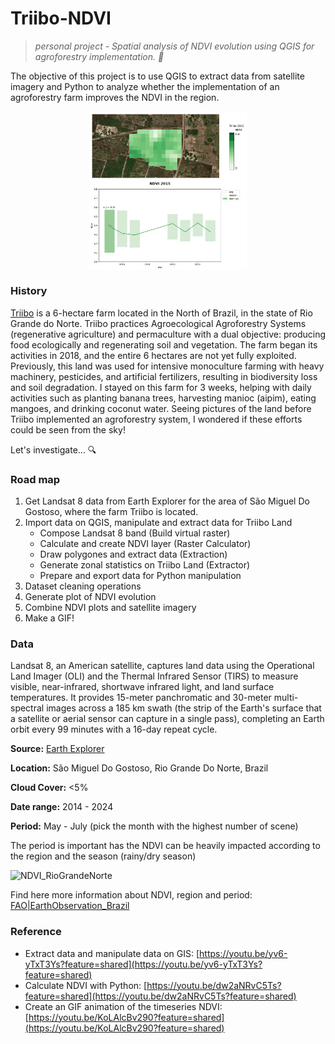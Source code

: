 # Triibo-NDVI
> *personal project - Spatial analysis of NDVI evolution using QGIS for agroforestry implementation. 🌱*

The objective of this project is to use QGIS to extract data from satellite imagery and Python to analyze whether the implementation of an agroforestry farm improves the NDVI in the region.

<p align="center">
     <img align="center" src="result/gif/NDVI-Triibo_1000ms.gif" width=50% height=50%>
</p>


### History
[Triibo](https://www.instagram.com/triibo.smg?utm_source=ig_web_button_share_sheet&igsh=ZDNlZDc0MzIxNw==) is a 6-hectare farm located in the North of Brazil, in the state of Rio Grande do Norte. Triibo practices Agroecological Agroforestry Systems (regenerative agriculture) and permaculture with a dual objective: producing food ecologically and regenerating soil and vegetation. The farm began its activities in 2018, and the entire 6 hectares are not yet fully exploited. Previously, this land was used for intensive monoculture farming with heavy machinery, pesticides, and artificial fertilizers, resulting in biodiversity loss and soil degradation. I stayed on this farm for 3 weeks, helping with daily activities such as planting banana trees, harvesting manioc (aipim), eating mangoes, and drinking coconut water. Seeing pictures of the land before Triibo implemented an agroforestry system, I wondered if these efforts could be seen from the sky!

Let's investigate... 🔍

### Road map

1. Get Landsat 8 data from Earth Explorer for the area of São Miguel Do Gostoso, where the farm Triibo is located.
2. Import data on QGIS, manipulate and extract data for Triibo Land
     - Compose Landsat 8 band (Build virtual raster)
     - Calculate and create NDVI layer (Raster Calculator)
     - Draw polygones and extract data (Extraction)
     - Generate zonal statistics on Triibo Land (Extractor)
     - Prepare and export data for Python manipulation
3. Dataset cleaning operations
4. Generate plot of NDVI evolution
5. Combine NDVI plots and satellite imagery
6. Make a GIF!

### Data

Landsat 8, an American satellite, captures land data using the Operational Land Imager (OLI) and the Thermal Infrared Sensor (TIRS) to measure visible, near-infrared, shortwave infrared light, and land surface temperatures. It provides 15-meter panchromatic and 30-meter multi-spectral images across a 185 km swath (the strip of the Earth's surface that a satellite or aerial sensor can capture in a single pass), completing an Earth orbit every 99 minutes with a 16-day repeat cycle.

**Source:** [Earth Explorer](https://earthexplorer.usgs.gov/)

**Location:** São Miguel Do Gostoso, Rio Grande Do Norte, Brazil

**Cloud Cover:** <5%

**Date range:** 2014 - 2024

**Period:** May - July (pick the month with the highest number of scene)

The period is important has the NDVI can be heavily impacted according to the region and the season (rainy/dry season)

![NDVI_RioGrandeNorte](images/Graph_NDVI_RioGrandeNorte.png)

Find here more information about NDVI, region and period: [FAO|EarthObservation_Brazil](https://www.fao.org/giews/earthobservation/country/index.jsp?code=BRA)

### Reference 

* Extract data and manipulate data on GIS: [https://youtu.be/yv6-yTxT3Ys?feature=shared](https://youtu.be/yv6-yTxT3Ys?feature=shared)
* Calculate NDVI with Python: [https://youtu.be/dw2aNRvC5Ts?feature=shared](https://youtu.be/dw2aNRvC5Ts?feature=shared)
* Create an GIF animation of the timeseries NDVI: [https://youtu.be/KoLAlcBv290?feature=shared](https://youtu.be/KoLAlcBv290?feature=shared)
